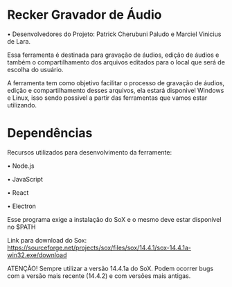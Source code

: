 # Recker Gravador de Áudio

• Desenvolvedores do Projeto: Patrick Cherubuni Paludo e Marciel Vinicius de Lara.

Essa ferramenta é destinada para gravação de áudios, edição de áudios e também o compartilhamento dos arquivos editados para o local que será de escolha do usuário.

A ferramenta tem como objetivo facilitar o processo de gravação de áudios, edição e compartilhamento desses arquivos, ela estará disponivel Windows e Linux, isso sendo possivel a partir das ferramentas que vamos estar utilizando.


# Dependências
Recursos utilizados para desenvolvimento da ferramente:

• Node.js

• JavaScript

• React

• Electron

Esse programa exige a instalação do SoX e o mesmo deve estar disponível no $PATH

Link para download do Sox:
https://sourceforge.net/projects/sox/files/sox/14.4.1/sox-14.4.1a-win32.exe/download

ATENÇÃO!
Sempre utilizar a versão 14.4.1a do SoX. 
Podem ocorrer bugs com a versão mais recente (14.4.2) e com versões mais antigas.

